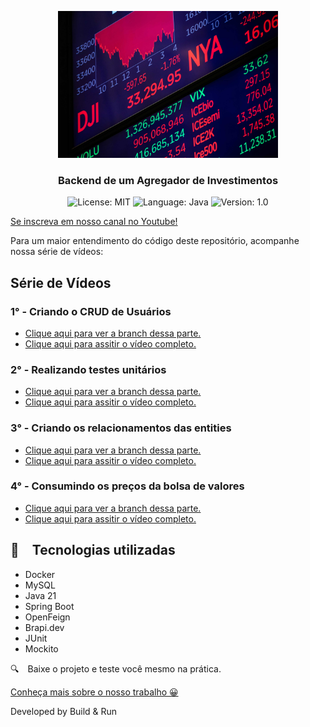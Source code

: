 <p align="center" width="100%">
    <img width="70%" src="https://github.com/buildrun-tech/buildrun-agregador-de-investimentos/blob/master/images/stock-market.jpg"> 
</p>


<h3 align="center">
  Backend de um Agregador de Investimentos
</h3>

<p align="center">

  <img alt="License: MIT" src="https://img.shields.io/badge/license-MIT-%2304D361">
  <img alt="Language: Java" src="https://img.shields.io/badge/language-java-green">
  <img alt="Version: 1.0" src="https://img.shields.io/badge/version-1.0-yellowgreen">

</p>

[Se inscreva em nosso canal no Youtube!](https://www.youtube.com/@buildrun-tech?sub_confirmation=1)

Para um maior entendimento do código deste repositório, acompanhe nossa série de vídeos:

## Série de Vídeos

### 1° - Criando o CRUD de Usuários

- [Clique aqui para ver a branch dessa parte.](https://github.com/buildrun-tech/buildrun-agregador-de-investimentos/tree/crud-usuarios)
- [Clique aqui para assitir o vídeo completo.](https://www.youtube.com/watch?v=TBD)

### 2° - Realizando testes unitários

- [Clique aqui para ver a branch dessa parte.](https://github.com/buildrun-tech/buildrun-agregador-de-investimentos/tree/testes-unitarios)
- [Clique aqui para assitir o vídeo completo.](https://www.youtube.com/watch?v=TBD)

### 3° - Criando os relacionamentos das entities

- [Clique aqui para ver a branch dessa parte.](https://github.com/buildrun-tech/buildrun-agregador-de-investimentos/tree/relacionamento-entities)
- [Clique aqui para assitir o vídeo completo.](https://www.youtube.com/watch?v=TBD)

### 4° - Consumindo os preços da bolsa de valores

- [Clique aqui para ver a branch dessa parte.](https://github.com/buildrun-tech/buildrun-agregador-de-investimentos/tree/consumo-precos-acoes-bolsa-valores)
- [Clique aqui para assitir o vídeo completo.](https://www.youtube.com/watch?v=TBD)

## :rocket: Tecnologias utilizadas

* Docker
* MySQL
* Java 21
* Spring Boot
* OpenFeign
* Brapi.dev
* JUnit
* Mockito

:mag: Baixe o projeto e teste você mesmo na prática.

[Conheça mais sobre o nosso trabalho 😀](https://www.instagram.com/buildrun.tech/)

Developed by Build & Run
